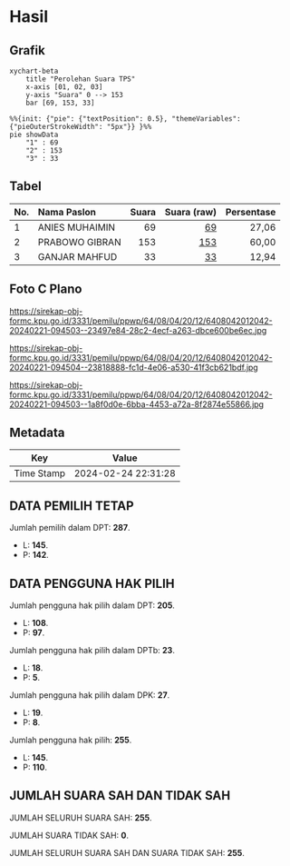 # Hasil

## Grafik

```mermaid
xychart-beta
    title "Perolehan Suara TPS"
    x-axis [01, 02, 03]
    y-axis "Suara" 0 --> 153
    bar [69, 153, 33]
```

```mermaid
%%{init: {"pie": {"textPosition": 0.5}, "themeVariables": {"pieOuterStrokeWidth": "5px"}} }%%
pie showData
    "1" : 69
    "2" : 153
    "3" : 33
```

## Tabel

| No. | Nama Paslon    | Suara | Suara (raw) | Persentase |
|:--- |:-------------- | -----:| -----------:| ----------:|
| 1   | ANIES MUHAIMIN | 69    | [69][p-1]   | 27,06      |
| 2   | PRABOWO GIBRAN | 153   | [153][p-2]  | 60,00      |
| 3   | GANJAR MAHFUD  | 33    | [33][p-3]   | 12,94      |


[p-1]: https://github.com/gigit-pemilu/pemilu-2024-64-kalimantan-timur/blob/main/pilpres/hitung-suara/sub/64-kalimantan-timur/sub/08-kutai-timur/sub/04-sangatta-utara/sub/2012-swarga-bara/sub/042-tps/sub/paslon-1.txt
[p-2]: https://github.com/gigit-pemilu/pemilu-2024-64-kalimantan-timur/blob/main/pilpres/hitung-suara/sub/64-kalimantan-timur/sub/08-kutai-timur/sub/04-sangatta-utara/sub/2012-swarga-bara/sub/042-tps/sub/paslon-2.txt
[p-3]: https://github.com/gigit-pemilu/pemilu-2024-64-kalimantan-timur/blob/main/pilpres/hitung-suara/sub/64-kalimantan-timur/sub/08-kutai-timur/sub/04-sangatta-utara/sub/2012-swarga-bara/sub/042-tps/sub/paslon-3.txt

## Foto C Plano

https://sirekap-obj-formc.kpu.go.id/3331/pemilu/ppwp/64/08/04/20/12/6408042012042-20240221-094503--23497e84-28c2-4ecf-a263-dbce600be6ec.jpg

https://sirekap-obj-formc.kpu.go.id/3331/pemilu/ppwp/64/08/04/20/12/6408042012042-20240221-094504--23818888-fc1d-4e06-a530-41f3cb621bdf.jpg

https://sirekap-obj-formc.kpu.go.id/3331/pemilu/ppwp/64/08/04/20/12/6408042012042-20240221-094503--1a8f0d0e-6bba-4453-a72a-8f2874e55866.jpg


## Metadata

| Key        | Value               |
| ---------- | ------------------- |
| Time Stamp | 2024-02-24 22:31:28 |


## DATA PEMILIH TETAP

Jumlah pemilih dalam DPT: **287**.
 * L: **145**.
 * P: **142**.

## DATA PENGGUNA HAK PILIH

Jumlah pengguna hak pilih dalam DPT: **205**.
 * L: **108**.
 * P: **97**.

Jumlah pengguna hak pilih dalam DPTb: **23**.
 * L: **18**.
 * P: **5**.

Jumlah pengguna hak pilih dalam DPK: **27**.
 * L: **19**.
 * P: **8**.

Jumlah pengguna hak pilih: **255**.
 * L: **145**.
 * P: **110**.

## JUMLAH SUARA SAH DAN TIDAK SAH

JUMLAH SELURUH SUARA SAH: **255**.

JUMLAH SUARA TIDAK SAH: **0**.

JUMLAH SELURUH SUARA SAH DAN SUARA TIDAK SAH: **255**.


